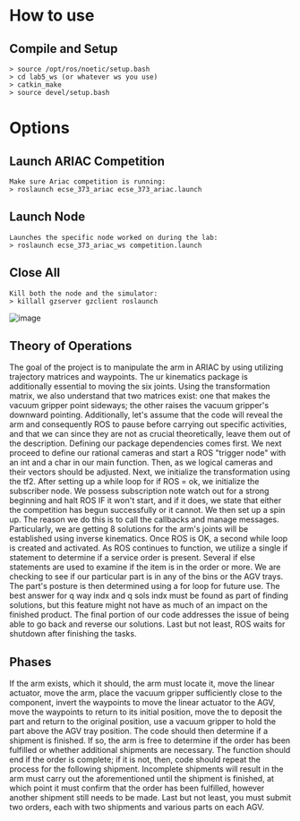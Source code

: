 # How to use
## Compile and Setup
```
> source /opt/ros/noetic/setup.bash
> cd lab5_ws (or whatever ws you use)
> catkin_make
> source devel/setup.bash
```
# Options
## Launch ARIAC Competition
```
Make sure Ariac competition is running:
> roslaunch ecse_373_ariac ecse_373_ariac.launch
```
## Launch Node
```
Launches the specific node worked on during the lab:
> roslaunch ecse_373_ariac_ws competition.launch
```
## Close All
```
Kill both the node and the simulator:
> killall gzserver gzclient roslaunch
```

![image](file:///home/edninja/ecse_373_ariac_ws/src/cwru_ecse_373_submission/Screenshot_from_2022-12-09_18-41-03.png "Arm over Part")

## Theory of Operations
The goal of the project is to manipulate the arm in ARIAC by using utilizing trajectory matrices and waypoints. The ur kinematics package is additionally essential to moving the six joints. Using the transformation matrix, we also understand that two matrices exist: one that makes the vacuum gripper point sideways; the other raises the vacuum gripper's downward pointing. Additionally, let's assume that the code will reveal the arm and consequently ROS to pause before carrying out specific activities, and that we can since they are not as crucial theoretically, leave them out of the description. Defining our package dependencies comes first. We next proceed to define our rational cameras and start a ROS "trigger node" with an int and a char in our main function. Then, as we logical cameras and their vectors should be adjusted. Next, we initialize the transformation using the tf2. After setting up a while loop for if ROS = ok, we initialize the subscriber node. We possess subscription note watch out for a strong beginning and halt ROS IF it won't start, and if it does, we state that either the competition has begun successfully or it cannot. We then set up a spin up. The reason we do this is to call the callbacks and manage messages. Particularly, we are getting 8 solutions for the arm's joints will be established using inverse kinematics. Once ROS is OK, a second while loop is created and activated. As ROS continues to function, we utilize a single if statement to determine if a service order is present. Several if else statements are used to examine if the item is in the order or more. We are checking to see if our particular part is in any of the bins or the AGV trays. The part's posture is then determined using a for loop for future use. The best answer for q way indx and q sols indx must be found as part of finding solutions, but this feature might not have as much of an impact on the finished product. The final portion of our code addresses the issue of being able to go back and reverse our solutions. Last but not least, ROS waits for shutdown after finishing the tasks.

## Phases

If the arm exists, which it should, the arm must locate it, move the linear actuator, move the arm, place the vacuum gripper sufficiently close to the component, invert the waypoints to move the linear actuator to the AGV, move the waypoints to return to its initial position, move the to deposit the part and return to the original position, use a vacuum gripper to hold the part above the AGV tray position. The code should then determine if a shipment is finished. If so, the arm is free to determine if the order has been fulfilled or whether additional shipments are necessary. The function should end if the order is complete; if it is not, then, code should repeat the process for the following shipment. Incomplete shipments will result in the arm must carry out the aforementioned until the shipment is finished, at which point it must confirm that the order has been fulfilled, however another shipment still needs to be made. Last but not least, you must submit two orders, each with two shipments and various parts on each AGV. 

